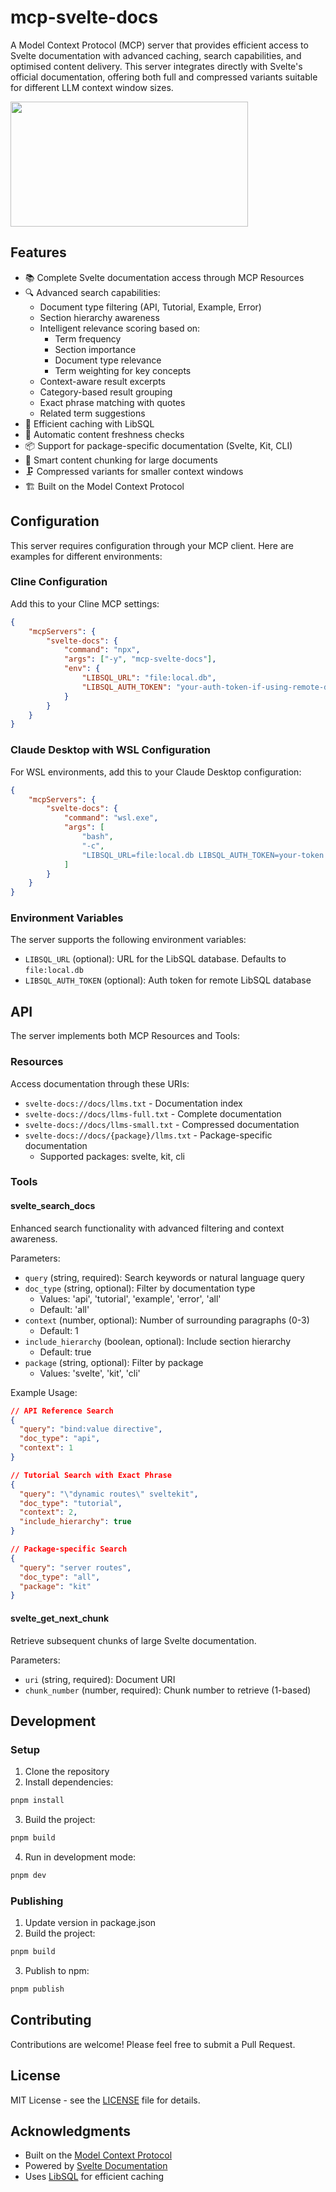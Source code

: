 # mcp-svelte-docs

A Model Context Protocol (MCP) server that provides efficient access
to Svelte documentation with advanced caching, search capabilities,
and optimised content delivery. This server integrates directly with
Svelte's official documentation, offering both full and compressed
variants suitable for different LLM context window sizes.

<a href="https://glama.ai/mcp/servers/wu4hy1xtjb">
  <img width="380" height="200" src="https://glama.ai/mcp/servers/wu4hy1xtjb/badge" />
</a>

## Features

- 📚 Complete Svelte documentation access through MCP Resources
- 🔍 Advanced search capabilities:
  - Document type filtering (API, Tutorial, Example, Error)
  - Section hierarchy awareness
  - Intelligent relevance scoring based on:
    - Term frequency
    - Section importance
    - Document type relevance
    - Term weighting for key concepts
  - Context-aware result excerpts
  - Category-based result grouping
  - Exact phrase matching with quotes
  - Related term suggestions
- 💾 Efficient caching with LibSQL
- 🔄 Automatic content freshness checks
- 📦 Support for package-specific documentation (Svelte, Kit, CLI)
- 📏 Smart content chunking for large documents
- 🗜️ Compressed variants for smaller context windows
- 🏗️ Built on the Model Context Protocol

## Configuration

This server requires configuration through your MCP client. Here are
examples for different environments:

### Cline Configuration

Add this to your Cline MCP settings:

```json
{
	"mcpServers": {
		"svelte-docs": {
			"command": "npx",
			"args": ["-y", "mcp-svelte-docs"],
			"env": {
				"LIBSQL_URL": "file:local.db",
				"LIBSQL_AUTH_TOKEN": "your-auth-token-if-using-remote-db"
			}
		}
	}
}
```

### Claude Desktop with WSL Configuration

For WSL environments, add this to your Claude Desktop configuration:

```json
{
	"mcpServers": {
		"svelte-docs": {
			"command": "wsl.exe",
			"args": [
				"bash",
				"-c",
				"LIBSQL_URL=file:local.db LIBSQL_AUTH_TOKEN=your-token npx -y mcp-svelte-docs"
			]
		}
	}
}
```

### Environment Variables

The server supports the following environment variables:

- `LIBSQL_URL` (optional): URL for the LibSQL database. Defaults to
  `file:local.db`
- `LIBSQL_AUTH_TOKEN` (optional): Auth token for remote LibSQL
  database

## API

The server implements both MCP Resources and Tools:

### Resources

Access documentation through these URIs:

- `svelte-docs://docs/llms.txt` - Documentation index
- `svelte-docs://docs/llms-full.txt` - Complete documentation
- `svelte-docs://docs/llms-small.txt` - Compressed documentation
- `svelte-docs://docs/{package}/llms.txt` - Package-specific
  documentation
  - Supported packages: svelte, kit, cli

### Tools

#### svelte_search_docs

Enhanced search functionality with advanced filtering and context
awareness.

Parameters:

- `query` (string, required): Search keywords or natural language
  query
- `doc_type` (string, optional): Filter by documentation type
  - Values: 'api', 'tutorial', 'example', 'error', 'all'
  - Default: 'all'
- `context` (number, optional): Number of surrounding paragraphs (0-3)
  - Default: 1
- `include_hierarchy` (boolean, optional): Include section hierarchy
  - Default: true
- `package` (string, optional): Filter by package
  - Values: 'svelte', 'kit', 'cli'

Example Usage:

```json
// API Reference Search
{
  "query": "bind:value directive",
  "doc_type": "api",
  "context": 1
}

// Tutorial Search with Exact Phrase
{
  "query": "\"dynamic routes\" sveltekit",
  "doc_type": "tutorial",
  "context": 2,
  "include_hierarchy": true
}

// Package-specific Search
{
  "query": "server routes",
  "doc_type": "all",
  "package": "kit"
}
```

#### svelte_get_next_chunk

Retrieve subsequent chunks of large Svelte documentation.

Parameters:

- `uri` (string, required): Document URI
- `chunk_number` (number, required): Chunk number to retrieve
  (1-based)

## Development

### Setup

1. Clone the repository
2. Install dependencies:

```bash
pnpm install
```

3. Build the project:

```bash
pnpm build
```

4. Run in development mode:

```bash
pnpm dev
```

### Publishing

1. Update version in package.json
2. Build the project:

```bash
pnpm build
```

3. Publish to npm:

```bash
pnpm publish
```

## Contributing

Contributions are welcome! Please feel free to submit a Pull Request.

## License

MIT License - see the [LICENSE](LICENSE) file for details.

## Acknowledgments

- Built on the
  [Model Context Protocol](https://github.com/modelcontextprotocol)
- Powered by [Svelte Documentation](https://svelte.dev)
- Uses [LibSQL](https://github.com/libsql/libsql) for efficient
  caching

